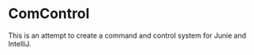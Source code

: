 ComControl
==========

This is an attempt to create a command and control system for Junie and IntelliJ.

